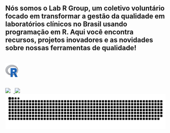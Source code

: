 ## Nós somos o Lab R Group, um coletivo voluntário focado em transformar a gestão da qualidade em laboratórios clínicos no Brasil usando programação em R. Aqui você encontra recursos, projetos inovadores e as novidades sobre nossas ferramentas de qualidade!

<div style="display: inline_block"><br>
  <img align="center" alt="Lab-R" height="50" width="40" src="https://raw.githubusercontent.com/devicons/devicon/master/icons/r/r-original.svg">
</div>

##

<div> 
  <a href="https://www.linkedin.com/groups/9247556/" target="_blank">
    <img src="https://img.shields.io/badge/-LinkedIn-%230077B5?style=for-the-badge&logo=linkedin&logoColor=white" target="_blank" style="height: 50px; margin-right: 10px;">
  </a> 
  <a href="https://grupolabr.com/" target="_blank">
    <img src="https://img.shields.io/badge/Website Grupo Lab R-%233ccd96?style=for-the-badge&logo=google-chrome&logoColor=%230d02b4&labelColor=%23fee21d" target="_blank" style="height: 50px;">
  </a> 
</div>

 <picture>
  <source media="(prefers-color-scheme: dark)" srcset="https://raw.githubusercontent.com/labrgrupo/labrgrupo/output/github-contribution-grid-snake-dark.svg">
  <source media="(prefers-color-scheme: light)" srcset="https://raw.githubusercontent.com/labrgrupo/labrgrupo/output/github-contribution-grid-snake.svg">
  <img alt="github contribution grid snake animation" src="https://raw.githubusercontent.com/labrgrupo/labrgrupo/output/github-contribution-grid-snake.svg">
</picture>
  
</div>
<br><br><br><br>
